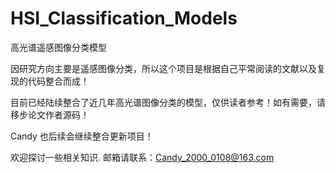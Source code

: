 # HSI_Classification_Models
高光谱遥感图像分类模型
  
因研究方向主要是遥感图像分类，所以这个项目是根据自己平常阅读的文献以及复现的代码整合而成！  

目前已经陆续整合了近几年高光谱图像分类的模型，仅供读者参考！如有需要，请移步论文作者源码！  

Candy 也后续会继续整合更新项目！
  
欢迎探讨一些相关知识.  邮箱请联系：Candy_2000_0108@163.com  
